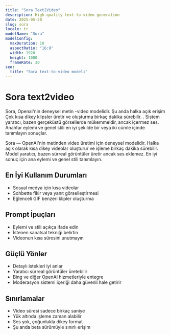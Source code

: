 ```yaml
---
title: "Sora Text2Video"
description: High-quality text-to-video generation
date: 2025-05-20
slug: sora
locale: tr
modelName: "Sora"
modelConfig:
  maxDuration: 10
  aspectRatio: "16:9"
  width: 1920
  height: 1080
  frameRate: 30
seo:
  title: "Sora text-to-video modeli"
---
```


# Sora text2video

Sora, Openai'nin deneysel metin -video modelidir. Şu anda halka açık erişim
Çok kısa dikey klipsler üretir ve oluşturma birkaç dakika sürebilir. .
Sistem yaratıcı, bazen gerçeküstü görsellerde mükemmeldir, ancak içermez
ses. Anahtar eylemi ve genel stili en iyi şekilde bir veya iki cümle içinde tanımlayın
sonuçlar.

Sora — OpenAI'nin metinden video üretimi için deneysel modelidir. Halka açık olarak kısa dikey videolar oluşturur ve işleme birkaç dakika sürebilir. Model yaratıcı, bazen sürreal görüntüler üretir ancak ses eklemez. En iyi sonuç için ana eylemi ve genel stili tanımlayın.

## En İyi Kullanım Durumları

- Sosyal medya için kısa videolar
- Sohbette fikir veya yanıt görselleştirmesi
- Eğlenceli GIF benzeri klipler oluşturma

## Prompt İpuçları

- Eylemi ve stili açıkça ifade edin
- İstenen sanatsal tekniği belirtin
- Videonun kısa süresini unutmayın

## Güçlü Yönler

- Detaylı istekleri iyi anlar
- Yaratıcı sürreal görüntüler üretebilir
- Bing ve diğer OpenAI hizmetleriyle entegre
- Moderasyon sistemi içeriği daha güvenli hale getirir

## Sınırlamalar

- Video süresi sadece birkaç saniye
- Yük altında işleme zaman alabilir
- Ses yok, çoğunlukla dikey format
- Şu anda beta sürümüyle sınırlı erişim
